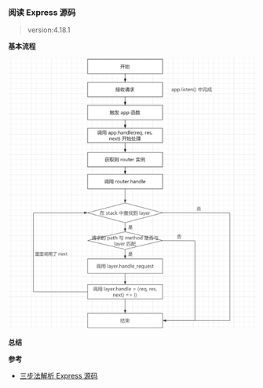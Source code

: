 ### 阅读 Express 源码

> version:4.18.1

**基本流程**

![image-20220518011332709](./img/Snipaste_2022-05-18_01-17-13.png)

**总结**

**参考**

- [三步法解析 Express 源码](https://juejin.cn/post/6884575671721394189)
